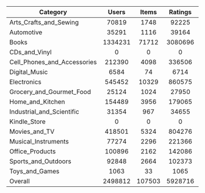 | Category | Users | Items | Ratings |  |  |  | 
 |----------|:-----:|:-----:|:-----:|:-----:|:-----:|:-----:|
Arts_Crafts_and_Sewing | 70819 | 1748 | 92225 | [ratings](https://ciir.cs.umass.edu/downloads/XMarket/FULL/uk/Arts_Crafts_and_Sewing/ratings_uk_Arts_Crafts_and_Sewing.txt.gz) | [reviews](https://ciir.cs.umass.edu/downloads/XMarket/FULL/uk/Arts_Crafts_and_Sewing/reviews_uk_Arts_Crafts_and_Sewing.json.gz) | [metadata](https://ciir.cs.umass.edu/downloads/XMarket/FULL/uk/Arts_Crafts_and_Sewing/metadata_uk_Arts_Crafts_and_Sewing.json.gz) |  
Automotive | 35291 | 1116 | 39164 | [ratings](https://ciir.cs.umass.edu/downloads/XMarket/FULL/uk/Automotive/ratings_uk_Automotive.txt.gz) | [reviews](https://ciir.cs.umass.edu/downloads/XMarket/FULL/uk/Automotive/reviews_uk_Automotive.json.gz) | [metadata](https://ciir.cs.umass.edu/downloads/XMarket/FULL/uk/Automotive/metadata_uk_Automotive.json.gz) |  
Books | 1334231 | 71712 | 3080696 | [ratings](https://ciir.cs.umass.edu/downloads/XMarket/FULL/uk/Books/ratings_uk_Books.txt.gz) | [reviews](https://ciir.cs.umass.edu/downloads/XMarket/FULL/uk/Books/reviews_uk_Books.json.gz) | [metadata](https://ciir.cs.umass.edu/downloads/XMarket/FULL/uk/Books/metadata_uk_Books.json.gz) |  
CDs_and_Vinyl | 0 | 0 | 0 | [ratings](https://ciir.cs.umass.edu/downloads/XMarket/FULL/uk/CDs_and_Vinyl/ratings_uk_CDs_and_Vinyl.txt.gz) | [reviews](https://ciir.cs.umass.edu/downloads/XMarket/FULL/uk/CDs_and_Vinyl/reviews_uk_CDs_and_Vinyl.json.gz) | [metadata](https://ciir.cs.umass.edu/downloads/XMarket/FULL/uk/CDs_and_Vinyl/metadata_uk_CDs_and_Vinyl.json.gz) |  
Cell_Phones_and_Accessories | 212390 | 4098 | 336506 | [ratings](https://ciir.cs.umass.edu/downloads/XMarket/FULL/uk/Cell_Phones_and_Accessories/ratings_uk_Cell_Phones_and_Accessories.txt.gz) | [reviews](https://ciir.cs.umass.edu/downloads/XMarket/FULL/uk/Cell_Phones_and_Accessories/reviews_uk_Cell_Phones_and_Accessories.json.gz) | [metadata](https://ciir.cs.umass.edu/downloads/XMarket/FULL/uk/Cell_Phones_and_Accessories/metadata_uk_Cell_Phones_and_Accessories.json.gz) |  
Digital_Music | 6584 | 74 | 6714 | [ratings](https://ciir.cs.umass.edu/downloads/XMarket/FULL/uk/Digital_Music/ratings_uk_Digital_Music.txt.gz) | [reviews](https://ciir.cs.umass.edu/downloads/XMarket/FULL/uk/Digital_Music/reviews_uk_Digital_Music.json.gz) | [metadata](https://ciir.cs.umass.edu/downloads/XMarket/FULL/uk/Digital_Music/metadata_uk_Digital_Music.json.gz) |  
Electronics | 545452 | 10329 | 860575 | [ratings](https://ciir.cs.umass.edu/downloads/XMarket/FULL/uk/Electronics/ratings_uk_Electronics.txt.gz) | [reviews](https://ciir.cs.umass.edu/downloads/XMarket/FULL/uk/Electronics/reviews_uk_Electronics.json.gz) | [metadata](https://ciir.cs.umass.edu/downloads/XMarket/FULL/uk/Electronics/metadata_uk_Electronics.json.gz) |  
Grocery_and_Gourmet_Food | 25124 | 1024 | 27950 | [ratings](https://ciir.cs.umass.edu/downloads/XMarket/FULL/uk/Grocery_and_Gourmet_Food/ratings_uk_Grocery_and_Gourmet_Food.txt.gz) | [reviews](https://ciir.cs.umass.edu/downloads/XMarket/FULL/uk/Grocery_and_Gourmet_Food/reviews_uk_Grocery_and_Gourmet_Food.json.gz) | [metadata](https://ciir.cs.umass.edu/downloads/XMarket/FULL/uk/Grocery_and_Gourmet_Food/metadata_uk_Grocery_and_Gourmet_Food.json.gz) |  
Home_and_Kitchen | 154489 | 3956 | 179065 | [ratings](https://ciir.cs.umass.edu/downloads/XMarket/FULL/uk/Home_and_Kitchen/ratings_uk_Home_and_Kitchen.txt.gz) | [reviews](https://ciir.cs.umass.edu/downloads/XMarket/FULL/uk/Home_and_Kitchen/reviews_uk_Home_and_Kitchen.json.gz) | [metadata](https://ciir.cs.umass.edu/downloads/XMarket/FULL/uk/Home_and_Kitchen/metadata_uk_Home_and_Kitchen.json.gz) |  
Industrial_and_Scientific | 31354 | 967 | 34655 | [ratings](https://ciir.cs.umass.edu/downloads/XMarket/FULL/uk/Industrial_and_Scientific/ratings_uk_Industrial_and_Scientific.txt.gz) | [reviews](https://ciir.cs.umass.edu/downloads/XMarket/FULL/uk/Industrial_and_Scientific/reviews_uk_Industrial_and_Scientific.json.gz) | [metadata](https://ciir.cs.umass.edu/downloads/XMarket/FULL/uk/Industrial_and_Scientific/metadata_uk_Industrial_and_Scientific.json.gz) |  
Kindle_Store | 0 | 0 | 0 | [ratings](https://ciir.cs.umass.edu/downloads/XMarket/FULL/uk/Kindle_Store/ratings_uk_Kindle_Store.txt.gz) | [reviews](https://ciir.cs.umass.edu/downloads/XMarket/FULL/uk/Kindle_Store/reviews_uk_Kindle_Store.json.gz) | [metadata](https://ciir.cs.umass.edu/downloads/XMarket/FULL/uk/Kindle_Store/metadata_uk_Kindle_Store.json.gz) |  
Movies_and_TV | 418501 | 5324 | 804276 | [ratings](https://ciir.cs.umass.edu/downloads/XMarket/FULL/uk/Movies_and_TV/ratings_uk_Movies_and_TV.txt.gz) | [reviews](https://ciir.cs.umass.edu/downloads/XMarket/FULL/uk/Movies_and_TV/reviews_uk_Movies_and_TV.json.gz) | [metadata](https://ciir.cs.umass.edu/downloads/XMarket/FULL/uk/Movies_and_TV/metadata_uk_Movies_and_TV.json.gz) |  
Musical_Instruments | 77274 | 2296 | 221366 | [ratings](https://ciir.cs.umass.edu/downloads/XMarket/FULL/uk/Musical_Instruments/ratings_uk_Musical_Instruments.txt.gz) | [reviews](https://ciir.cs.umass.edu/downloads/XMarket/FULL/uk/Musical_Instruments/reviews_uk_Musical_Instruments.json.gz) | [metadata](https://ciir.cs.umass.edu/downloads/XMarket/FULL/uk/Musical_Instruments/metadata_uk_Musical_Instruments.json.gz) |  
Office_Products | 100896 | 2162 | 142086 | [ratings](https://ciir.cs.umass.edu/downloads/XMarket/FULL/uk/Office_Products/ratings_uk_Office_Products.txt.gz) | [reviews](https://ciir.cs.umass.edu/downloads/XMarket/FULL/uk/Office_Products/reviews_uk_Office_Products.json.gz) | [metadata](https://ciir.cs.umass.edu/downloads/XMarket/FULL/uk/Office_Products/metadata_uk_Office_Products.json.gz) |  
Sports_and_Outdoors | 92848 | 2664 | 102373 | [ratings](https://ciir.cs.umass.edu/downloads/XMarket/FULL/uk/Sports_and_Outdoors/ratings_uk_Sports_and_Outdoors.txt.gz) | [reviews](https://ciir.cs.umass.edu/downloads/XMarket/FULL/uk/Sports_and_Outdoors/reviews_uk_Sports_and_Outdoors.json.gz) | [metadata](https://ciir.cs.umass.edu/downloads/XMarket/FULL/uk/Sports_and_Outdoors/metadata_uk_Sports_and_Outdoors.json.gz) |  
Toys_and_Games | 1063 | 33 | 1065 | [ratings](https://ciir.cs.umass.edu/downloads/XMarket/FULL/uk/Toys_and_Games/ratings_uk_Toys_and_Games.txt.gz) | [reviews](https://ciir.cs.umass.edu/downloads/XMarket/FULL/uk/Toys_and_Games/reviews_uk_Toys_and_Games.json.gz) | [metadata](https://ciir.cs.umass.edu/downloads/XMarket/FULL/uk/Toys_and_Games/metadata_uk_Toys_and_Games.json.gz) |  
Overall | 2498812 | 107503 | 5928716 |  |  |  |
